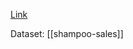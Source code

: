 [Link](https://machinelearningmastery.com/time-series-trends-in-python/)

Dataset: [[shampoo-sales]]


